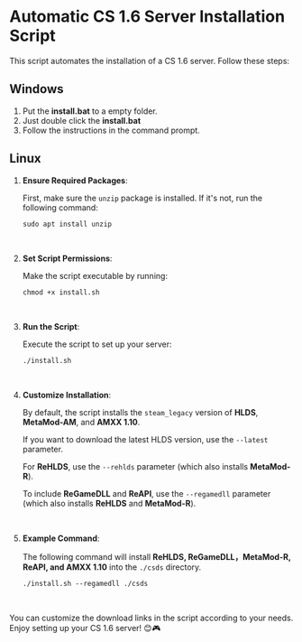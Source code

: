# Automatic CS 1.6 Server Installation Script

This script automates the installation of a CS 1.6 server. Follow these steps:

## Windows

1. Put the **install.bat** to a empty folder.
2. Just double click the **install.bat**
3. Follow the instructions in the command prompt.

## Linux

1. **Ensure Required Packages**:

   First, make sure the `unzip` package is installed. If it's not, run the following command:
   ```
   sudo apt install unzip
   ```
   <br>

2. **Set Script Permissions**:

   Make the script executable by running:
   ```
   chmod +x install.sh
   ```
   <br>

3. **Run the Script**:

   Execute the script to set up your server:
   ```
   ./install.sh
   ```
   <br>

4. **Customize Installation**:

   By default, the script installs the `steam_legacy` version of **HLDS**, **MetaMod-AM**, and **AMXX 1.10**.

   If you want to download the latest HLDS version, use the `--latest` parameter.

   For **ReHLDS**, use the `--rehlds` parameter (which also installs **MetaMod-R**).

   To include **ReGameDLL** and **ReAPI**, use the `--regamedll` parameter (which also installs **ReHLDS** and **MetaMod-R**).

   <br>

6. **Example Command**:

   The following command will install **ReHLDS, ReGameDLL，MetaMod-R, ReAPI, and AMXX 1.10** into the `./csds` directory.
   ```
   ./install.sh --regamedll ./csds
   ```
   <br>

You can customize the download links in the script according to your needs. Enjoy setting up your CS 1.6 server! 😊🎮
